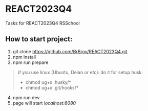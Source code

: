 # REACT2023Q4
Tasks for REACT2023Q4 RSSchool

## How to start project:
1. git clone https://github.com/BrBrov/REACT2023Q4.git
2. npm install
3. npm run prepare
> if you use linux (Ubuntu, Deian or etc):
> do it for setup husk:
> - chmod ug+x .husky/*
> - chmod ug+x .git/hooks/*

4. npm run dev
5. page will start *localhost:8080*